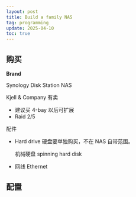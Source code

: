 ```yaml
---
layout: post
title: Build a family NAS
tag: programming
update: 2025-04-10
toc: true
---
```


## 购买

**Brand**

Synology Disk Station NAS

Kjell & Company 有卖

- 建议买 4-bay 以后可扩展
- Raid 2/5

配件

- Hard drive 硬盘要单独购买，不在 NAS 自带范围。

  机械硬盘 spinning hard disk

- 网线 Ethernet



## 配置
